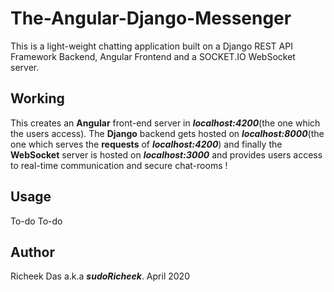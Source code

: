 # The-Angular-Django-Messenger

This is a light-weight chatting application built on a Django REST API Framework Backend, Angular Frontend and a SOCKET.IO WebSocket server.


## Working

This creates an **Angular** front-end server in ***localhost:4200***(the one which the users access). The **Django** backend gets hosted on ***localhost:8000***(the one which serves the **requests**  of ***localhost:4200***) and finally the **WebSocket** server is hosted on ***localhost:3000*** and provides users access to real-time communication and secure chat-rooms !

## Usage

To-do To-do

## Author

Richeek Das a.k.a ***sudoRicheek***. April 2020
